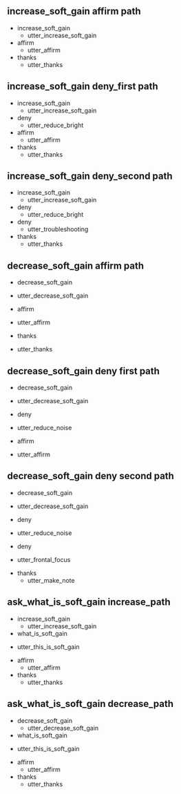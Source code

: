 ## increase_soft_gain affirm path
* increase_soft_gain
  - utter_increase_soft_gain
* affirm
  - utter_affirm
* thanks
  - utter_thanks

## increase_soft_gain deny_first path
* increase_soft_gain
  - utter_increase_soft_gain
* deny
  - utter_reduce_bright
* affirm
  - utter_affirm
* thanks
  - utter_thanks

## increase_soft_gain deny_second path
* increase_soft_gain
  - utter_increase_soft_gain
* deny
  - utter_reduce_bright
* deny
  - utter_troubleshooting
* thanks
  - utter_thanks

## decrease_soft_gain affirm path
* decrease_soft_gain
 - utter_decrease_soft_gain
* affirm
 - utter_affirm
* thanks
 - utter_thanks

## decrease_soft_gain deny first path
* decrease_soft_gain
 - utter_decrease_soft_gain
* deny
 - utter_reduce_noise
* affirm
 - utter_affirm

## decrease_soft_gain deny second path
* decrease_soft_gain
 - utter_decrease_soft_gain
* deny
 - utter_reduce_noise
* deny
 - utter_frontal_focus
* thanks
  - utter_make_note

## ask_what_is_soft_gain increase_path
* increase_soft_gain
  - utter_increase_soft_gain
* what_is_soft_gain
 - utter_this_is_soft_gain
* affirm
  - utter_affirm
* thanks
  - utter_thanks

## ask_what_is_soft_gain decrease_path
* decrease_soft_gain
  - utter_decrease_soft_gain
* what_is_soft_gain
 - utter_this_is_soft_gain
* affirm
  - utter_affirm
* thanks
  - utter_thanks
